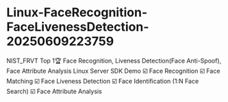 # Linux-FaceRecognition-FaceLivenessDetection-20250609223759
NIST_FRVT Top 1🏆 Face Recognition, Liveness Detection(Face Anti-Spoof), Face Attribute Analysis Linux Server SDK Demo ☑️ Face Recognition ☑️ Face Matching ☑️ Face Liveness Detection ☑️ Face Identification (1:N Face Search) ☑️ Face Attribute Analysis
